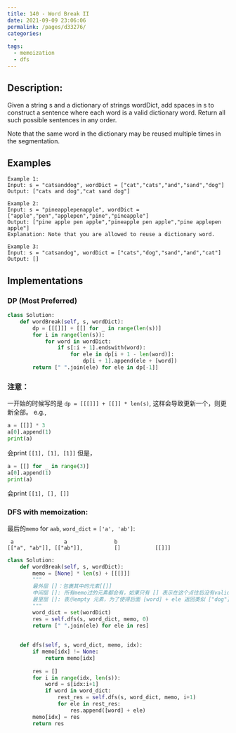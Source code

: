 ```yaml
---
title: 140 - Word Break II
date: 2021-09-09 23:06:06
permalink: /pages/d33276/
categories:
  - 
tags:
  - memoization
  - dfs
---
```

## Description:
Given a string s and a dictionary of strings wordDict, add spaces in s to construct a sentence where each word is a valid dictionary word. Return all such possible sentences in any order.

Note that the same word in the dictionary may be reused multiple times in the segmentation.

## Examples
```
Example 1:
Input: s = "catsanddog", wordDict = ["cat","cats","and","sand","dog"]
Output: ["cats and dog","cat sand dog"]

Example 2:
Input: s = "pineapplepenapple", wordDict = ["apple","pen","applepen","pine","pineapple"]
Output: ["pine apple pen apple","pineapple pen apple","pine applepen apple"]
Explanation: Note that you are allowed to reuse a dictionary word.

Example 3:
Input: s = "catsandog", wordDict = ["cats","dog","sand","and","cat"]
Output: []
```
## Implementations

### DP (Most Preferred)
```python
class Solution:
    def wordBreak(self, s, wordDict):
        dp = [[[]]] + [[] for _ in range(len(s))]
        for i in range(len(s)):
            for word in wordDict:
                if s[:i + 1].endswith(word):
                    for ele in dp[i + 1 - len(word)]:
                        dp[i + 1].append(ele + [word])
        return [" ".join(ele) for ele in dp[-1]]
```

### 注意：
一开始的时候写的是 `dp = [[[]]] + [[]] * len(s)`, 这样会导致更新一个，则更新全部。
e.g.,
```python
a = [[]] * 3
a[0].append(1)
print(a)
```
会print ```[[1], [1], [1]]```
但是，
```python
a = [[] for _ in range(3)]
a[0].append(1)
print(a)
```
会print ```[[1], [], []]```

### DFS with memoization:
最后的`memo` for `aab`, `word_dict` = `['a', 'ab']`:
```
 a                a               b
[["a", "ab"]], [["ab"]],          []           [[]]]
```
```python
class Solution:
    def wordBreak(self, s, wordDict):
        memo = [None] * len(s) + [[[]]]
        """
        最外层 []：包裹其中的元素[[]]
        中间层 []: 所有memo过的元素都会有，如果只有 [] 表示在这个点往后没有valid word break。
        最里层 []: 表示empty 元素，为了使得后面 [word] + ele 返回类似 ["dog"]
        """
        word_dict = set(wordDict)
        res = self.dfs(s, word_dict, memo, 0)
        return [" ".join(ele) for ele in res]
        
        
    def dfs(self, s, word_dict, memo, idx):
        if memo[idx] != None:
            return memo[idx]
            
        res = []
        for i in range(idx, len(s)):
            word = s[idx:i+1]
            if word in word_dict:
                rest_res = self.dfs(s, word_dict, memo, i+1)
                for ele in rest_res:
                    res.append([word] + ele)
        memo[idx] = res
        return res
```